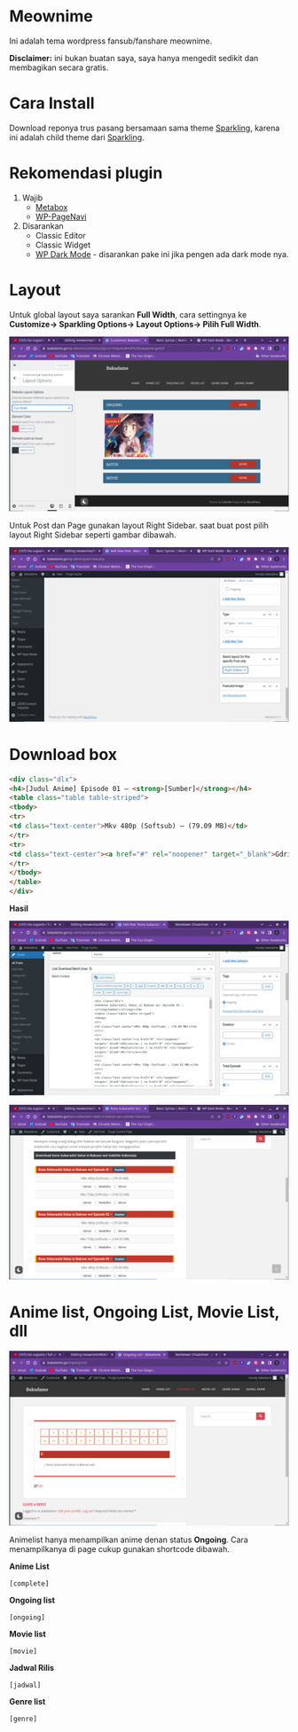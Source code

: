 # Meownime
Ini adalah tema wordpress fansub/fanshare meownime.

**Disclaimer:** ini bukan buatan saya, saya hanya mengedit sedikit dan membagikan secara gratis.

# Cara Install
Download reponya trus pasang bersamaan sama theme [Sparkling](https://github.com/ColorlibHQ/Sparkling), karena ini adalah child theme dari [Sparkling](https://github.com/ColorlibHQ/Sparkling).

# Rekomendasi plugin

1. Wajib
	- [Metabox](https://wordpress.org/plugins/meta-box/)
	- [WP-PageNavi](https://wordpress.org/plugins/wp-pagenavi/)
2. Disarankan
	- Classic Editor
	- Classic Widget
	- [WP Dark Mode](https://wordpress.org/plugins/wp-dark-mode/) - disarankan pake ini jika pengen ada dark mode nya.

# Layout

Untuk global layout saya sarankan **Full Width**, cara settingnya ke **Customize-> Sparkling Options-> Layout Options-> Pilih Full Width**.

![Layout Options!](/img/Screenshot_2.png "Layout Options")

Untuk Post dan Page gunakan layout Right Sidebar. saat buat post pilih layout Right Sidebar seperti gambar dibawah.

![Post & Page Layout!](/img/PostLayout.png "Layout Options")

# Download box

```html
<div class="dlx">
<h4>[Judul Anime] Episode 01 — <strong>[Sumber]</strong></h4>
<table class="table table-striped">
<tbody>
<tr>
<td class="text-center">Mkv 480p (Softsub) — (79.09 MB)</td>
</tr>
<tr>
<td class="text-center"><a href="#" rel="noopener" target="_blank">Gdrive</a> | <a href="#" rel="noopener" target="_blank">Mediafire</a> | <a href="#" rel="noopener" target="_blank">Mirror</a></td>
</tr>
</tbody>
</table>
</div>
```
**Hasil**

![Download box!](/img/Dlbox_2.png)

![Download box!](/img/dlbox.png)

# Anime list, Ongoing List, Movie List, dll

![List!](/img/list.png)

Animelist hanya menampilkan anime denan status **Ongoing**. Cara menampilkanya di page cukup gunakan shortcode dibawah.

**Anime List**

```
[complete]
```

**Ongoing list**

```
[ongoing]
```

**Movie list**

```
[movie]
```

**Jadwal Rilis**

```
[jadwal]
```

**Genre list**

```
[genre]
```
